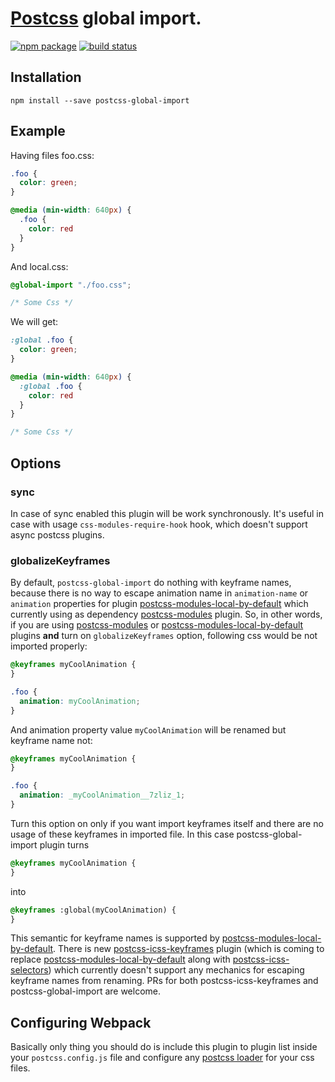 # [Postcss](https://github.com/postcss/postcss) global import.

[![npm package][npm-badge]][npm]
[![build status](https://img.shields.io/travis/scherebedov/postcss-global-import/master.svg?style=flat-square)](https://travis-ci.org/scherebedov/postcss-global-import)

[npm-badge]: https://img.shields.io/npm/v/postcss-global-import.svg?style=flat-square
[npm]: https://www.npmjs.org/package/postcss-global-import


## Installation

```
npm install --save postcss-global-import
```

## Example

Having files foo.css:

```css
.foo {
  color: green;
}

@media (min-width: 640px) {
  .foo {
    color: red
  }
}
```

And local.css:

```css
@global-import "./foo.css";

/* Some Css */
```

We will get:

```css
:global .foo {
  color: green;
}

@media (min-width: 640px) {
  :global .foo {
    color: red
  }
}

/* Some Css */
```

## Options

### sync

In case of sync enabled this plugin will be work synchronously. It's useful in case with usage
`css-modules-require-hook` hook, which doesn't support async postcss plugins.

### globalizeKeyframes

[postcss-modules]: https://github.com/css-modules/postcss-modules
[postcss-modules-local-by-default]: https://www.npmjs.com/package/postcss-modules-local-by-default

By default, `postcss-global-import` do nothing with keyframe names,
because there is no way to escape animation name in `animation-name` or `animation` properties
for plugin [postcss-modules-local-by-default][]
which currently using as dependency [postcss-modules][] plugin.
So, in other words, if you are using [postcss-modules][] or
 [postcss-modules-local-by-default][] plugins **and**
 turn on `globalizeKeyframes` option, following css would
 be not imported properly:

```css
@keyframes myCoolAnimation {
}

.foo {
  animation: myCoolAnimation;
}
```

And animation property value `myCoolAnimation` will be renamed but keyframe name not:

```css
@keyframes myCoolAnimation {
}

.foo {
  animation: _myCoolAnimation__7zliz_1;
}
```

Turn this option on only if you want import keyframes itself and there are no usage of these keyframes in imported file.
In this case postcss-global-import plugin turns

```css
@keyframes myCoolAnimation {
}
```

into

```css
@keyframes :global(myCoolAnimation) {
}
```

This semantic for keyframe names is supported by [postcss-modules-local-by-default][].
There is new [postcss-icss-keyframes](https://github.com/css-modules/postcss-icss-keyframes) plugin (which is coming to replace [postcss-modules-local-by-default][] along with [postcss-icss-selectors](https://www.npmjs.com/package/postcss-icss-selectors)) which currently doesn't support any mechanics for escaping keyframe names from renaming. PRs for both postcss-icss-keyframes and postcss-global-import are welcome.

## Configuring Webpack

Basically only thing you should do is include this plugin to plugin list inside your `postcss.config.js` file and configure any [postcss loader](https://github.com/postcss/postcss-loader) for your css files.

